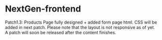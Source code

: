# NextGen-frontend
Patch1.3:
Products Page fully designed + added form page html. CSS will be added in next patch. Please note that the layout is not responsive as of yet. A patch will soon be released after the content finishes.

